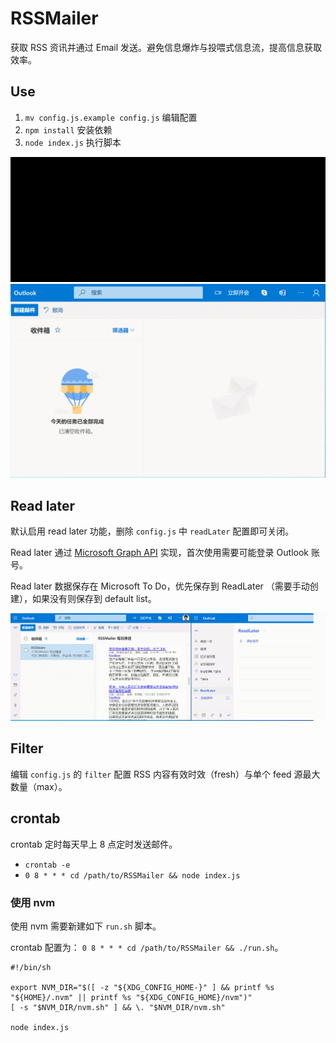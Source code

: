 # RSSMailer

获取 RSS 资讯并通过 Email 发送。避免信息爆炸与投喂式信息流，提高信息获取效率。

## Use
1. `mv config.js.example config.js` 编辑配置
2. `npm install`  安装依赖
3. `node index.js`  执行脚本

![run](./images/run.gif)
![run](./images/receive.gif)



## Read later

默认启用 read later 功能，删除 `config.js` 中 `readLater` 配置即可关闭。

Read later 通过 [Microsoft Graph API](https://docs.microsoft.com/en-us/graph/api/resources/todo-overview?view=graph-rest-1.0) 实现，首次使用需要可能登录 Outlook 账号。

Read later 数据保存在 Microsoft To Do，优先保存到 ReadLater （需要手动创建），如果没有则保存到 default list。

![ReadLater](./images/readlater.gif)


## Filter

编辑 `config.js` 的 `filter` 配置 RSS 内容有效时效（fresh）与单个 feed 源最大数量（max）。


## crontab

crontab 定时每天早上 8 点定时发送邮件。

- `crontab -e`
- `0 8 * * * cd /path/to/RSSMailer && node index.js`

### 使用 nvm

使用 nvm 需要新建如下 `run.sh` 脚本。

crontab 配置为： `0 8 * * * cd /path/to/RSSMailer && ./run.sh`。
```
#!/bin/sh

export NVM_DIR="$([ -z "${XDG_CONFIG_HOME-}" ] && printf %s "${HOME}/.nvm" || printf %s "${XDG_CONFIG_HOME}/nvm")"
[ -s "$NVM_DIR/nvm.sh" ] && \. "$NVM_DIR/nvm.sh"

node index.js
```
